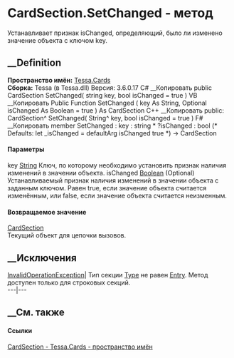 # CardSection.SetChanged - метод
Устанавливает признак isChanged, определяющий, было ли изменено значение
объекта с ключом key.
## __Definition
 **Пространство имён:** [Tessa.Cards](N_Tessa_Cards.htm)  
 **Сборка:** Tessa (в Tessa.dll) Версия: 3.6.0.17
C# __Копировать
     public CardSection SetChanged(
    	string key,
    	bool isChanged = true
    )
VB __Копировать
     Public Function SetChanged ( 
    	key As String,
    	Optional isChanged As Boolean = true
    ) As CardSection
C++ __Копировать
     public:
    CardSection^ SetChanged(
    	String^ key, 
    	bool isChanged = true
    )
F# __Копировать
     member SetChanged : 
            key : string * 
            ?isChanged : bool 
    (* Defaults:
            let _isChanged = defaultArg isChanged true
    *)
    -> CardSection 
#### Параметры
key [String](https://learn.microsoft.com/dotnet/api/system.string)
    Ключ, по которому необходимо установить признак наличия изменений в значении объекта.
isChanged [Boolean](https://learn.microsoft.com/dotnet/api/system.boolean)
(Optional)
Устанавливаемый признак наличия изменений в значении объекта с заданным
ключом.
Равен true, если значение объекта считается изменённым, или false, если
значение объекта считается неизменным.
#### Возвращаемое значение
[CardSection](T_Tessa_Cards_CardSection.htm)  
Текущий объект для цепочки вызовов.
##  __Исключения
[InvalidOperationException](https://learn.microsoft.com/dotnet/api/system.invalidoperationexception)|
Тип секции [Type](P_Tessa_Cards_CardSection_Type.htm) не равен
[Entry](T_Tessa_Cards_CardSectionType.htm). Метод доступен только для
строковых секций.  
---|---  
## __См. также
#### Ссылки
[CardSection - ](T_Tessa_Cards_CardSection.htm)
[Tessa.Cards - пространство имён](N_Tessa_Cards.htm)
